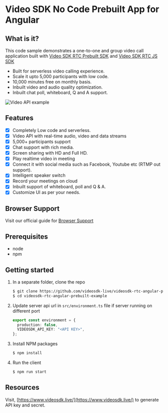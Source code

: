 # Video SDK No Code Prebuilt App for Angular

## What is it?

This code sample demonstrates a one-to-one and group video call application built with [Video SDK RTC Prebuilt SDK](https://docs.videosdk.live/docs/realtime-communication/sdk-reference/prebuilt-sdk-js/setup) and [Video SDK RTC JS SDK](https://docs.videosdk.live/docs/realtime-communication/sdk-reference/javascript-sdk/setup)

- Built for serverless video calling experience.
- Scale it upto 5,000 participants with low code.
- 10,000 minutes free on monthly basis.
- Inbuilt video and audio quality optimization.
- Inbuilt chat poll, whiteboard, Q and A support.

![Video API example](https://raw.githubusercontent.com/videosdk-live/videosdk-rtc-js-prebuilt-embedded-example/master/public/prebuilt.jpg)

## Features

- [x] Completely Low code and serverless.
- [x] Video API with real-time audio, video and data streams
- [x] 5,000+ participants support
- [x] Chat support with rich media.
- [x] Screen sharing with HD and Full HD.
- [x] Play realtime video in meeting
- [x] Connect it with social media such as Facebook, Youtube etc (RTMP out support).
- [x] Intelligent speaker switch
- [x] Record your meetings on cloud
- [x] Inbuilt support of whiteboard, poll and Q & A.
- [x] Customize UI as per your needs.

## Browser Support

Visit our official guide for [Browser Support](https://docs.videosdk.live/docs/realtime-communication/see-also/device-browser-support)

## Prerequisites

- node
- npm

## Getting started

1. In a separate folder, clone the repo

   ```sh
   $ git clone https://github.com/videosdk-live/videosdk-rtc-angular-prebuilt-example
   $ cd videosdk-rtc-angular-prebuilt-example
   ```

2. Update server api url in `src/environment.ts` file if server running on different port

   ```typescript
   export const environment = {
     production: false,
     VIDEOSDK_API_KEY: "<API KEY>",
   };
   ```

3. Install NPM packages

   ```sh
   $ npm install
   ```

4. Run the client

   ```sh
   $ npm run start
   ```

## Resources

Visit, [https://www.videosdk.live/](https://www.videosdk.live/) to generate API key and secret.
